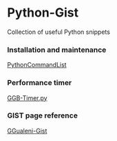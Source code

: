 # Python-Gist
Collection of useful Python snippets

### Installation and maintenance
[PythonCommandList](https://gist.githubusercontent.com/g-gualeni/7ef7ef0b4c0fbab7d8c8d9f45d99a296/raw/9bc6b5c26729fe82b9b067a62398c79ef09d37a9/PythonCommandList.md)


### Performance timer
[GGB-Timer.py](https://gist.githubusercontent.com/g-gualeni/11145b2f1c302cba8cb62276f0f975fe/raw/5c270057d7012ed5dfcad3eb04c2fe285645cf34/GGB-timer.py)

### GIST page reference
[GGualeni-Gist](https://gist.github.com/g-gualeni/)

